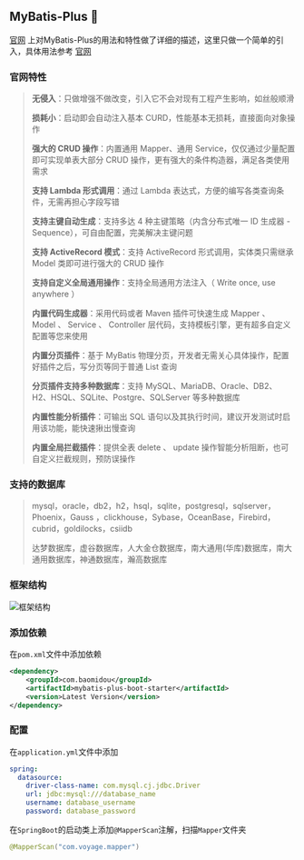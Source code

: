 ## MyBatis-Plus :100:
[官网](https://baomidou.com/) 
上对MyBatis-Plus的用法和特性做了详细的描述，这里只做一个简单的引入，具体用法参考
[官网](https://baomidou.com/) 
### 官网特性

> **无侵入**：只做增强不做改变，引入它不会对现有工程产生影响，如丝般顺滑
>
> **损耗小**：启动即会自动注入基本 CURD，性能基本无损耗，直接面向对象操作
>
> **强大的 CRUD 操作**：内置通用 Mapper、通用 Service，仅仅通过少量配置即可实现单表大部分 CRUD 操作，更有强大的条件构造器，满足各类使用需求
>
> **支持 Lambda 形式调用**：通过 Lambda 表达式，方便的编写各类查询条件，无需再担心字段写错
>
> **支持主键自动生成**：支持多达 4 种主键策略（内含分布式唯一 ID 生成器 - Sequence），可自由配置，完美解决主键问题
> 
> **支持 ActiveRecord 模式**：支持 ActiveRecord 形式调用，实体类只需继承 Model 类即可进行强大的 CRUD 操作
>
> **支持自定义全局通用操作**：支持全局通用方法注入（ Write once, use anywhere ）
>
> **内置代码生成器**：采用代码或者 Maven 插件可快速生成 Mapper 、 Model 、 Service 、 Controller 层代码，支持模板引擎，更有超多自定义配置等您来使用
>
> **内置分页插件**：基于 MyBatis 物理分页，开发者无需关心具体操作，配置好插件之后，写分页等同于普通 List 查询
>
> **分页插件支持多种数据库**：支持 MySQL、MariaDB、Oracle、DB2、H2、HSQL、SQLite、Postgre、SQLServer 等多种数据库
>
> **内置性能分析插件**：可输出 SQL 语句以及其执行时间，建议开发测试时启用该功能，能快速揪出慢查询
>
> **内置全局拦截插件**：提供全表 delete 、 update 操作智能分析阻断，也可自定义拦截规则，预防误操作

### 支持的数据库
> mysql，oracle，db2，h2，hsql，sqlite，postgresql，sqlserver，Phoenix，Gauss ，clickhouse，Sybase，OceanBase，Firebird，cubrid，goldilocks，csiidb
>
> 达梦数据库，虚谷数据库，人大金仓数据库，南大通用(华库)数据库，南大通用数据库，神通数据库，瀚高数据库

### 框架结构
![框架结构](docs/images/Snipaste_2021-10-06_13-40-13.png)

### 添加依赖
在`pom.xml`文件中添加依赖
```xml
<dependency>
    <groupId>com.baomidou</groupId>
    <artifactId>mybatis-plus-boot-starter</artifactId>
    <version>Latest Version</version>
</dependency>
```
### 配置
在`application.yml`文件中添加
```yaml
spring:
  datasource:
    driver-class-name: com.mysql.cj.jdbc.Driver
    url: jdbc:mysql:///database_name
    username: database_username
    password: database_password
```
在`SpringBoot`的启动类上添加`@MapperScan`注解，扫描`Mapper`文件夹
```java
@MapperScan("com.voyage.mapper")
```

